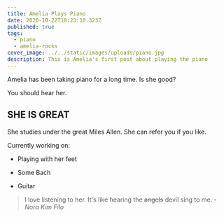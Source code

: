 ```yaml
---
title: Amelia Plays Piano
date: 2020-10-22T18:23:10.323Z
published: true
tags:
  - piano
  - amelia-rocks
cover_image: ../../static/images/uploads/piano.jpg
description: This is Amelia's first post about playing the piano
---
```

Amelia has been taking piano for a long time. Is she good?

You should hear her.

## SHE IS GREAT

She studies under the great Miles Allen. She can refer you if you like.

Currently working on:

- Playing with her feet

- Some Bach

- Guitar

> I love listening to her.
> It's like hearing the ~~angels~~ devil sing to me. - _Nora Kim Filo_